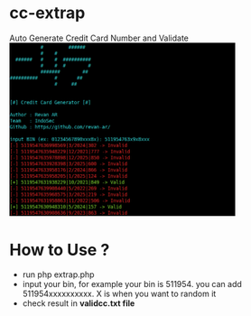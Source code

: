 # cc-extrap
Auto Generate Credit Card Number and Validate 
<br>
<img src="example.png" width="400" alt="Example">
<br>
# How to Use ?
- run php extrap.php
- input your bin, for example your bin is 511954. you can add 511954xxxxxxxxxx. X is when you want to random it
- check result in <b>validcc.txt<b> file
